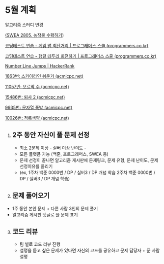 # 5월 계획

알고리즘 스터디 변경 

[(SWEA 2805. 농작물 수확하기](https://swexpertacademy.com/main/code/problem/problemDetail.do?problemLevel=3&contestProbId=AV7GLXqKAWYDFAXB&categoryId=AV7GLXqKAWYDFAXB&categoryType=CODE&problemTitle=&orderBy=RECOMMEND_COUNT&selectCodeLang=ALL&select-1=3&pageSize=10&pageIndex=1))

[코딩테스트 연습 - 게임 맵 최단거리 | 프로그래머스 스쿨 (programmers.co.kr)](https://school.programmers.co.kr/learn/courses/30/lessons/1844)

[코딩테스트 연습 - 행렬 테두리 회전하기 | 프로그래머스 스쿨 (programmers.co.kr)](https://school.programmers.co.kr/learn/courses/30/lessons/77485)

[Number Line Jumps | HackerRank](https://www.hackerrank.com/challenges/kangaroo/problem?isFullScreen=true)

[1863번: 스카이라인 쉬운거 (acmicpc.net)](https://www.acmicpc.net/problem/1863)

[11057번: 오르막 수 (acmicpc.net)](https://www.acmicpc.net/problem/11057)

[15486번: 퇴사 2 (acmicpc.net)](https://www.acmicpc.net/problem/15486)

[9935번: 문자열 폭발 (acmicpc.net)](https://www.acmicpc.net/problem/9935)

[10026번: 적록색약 (acmicpc.net)](https://www.acmicpc.net/problem/10026)

1. ## 2주 동안 자신이 풀 문제 선정 

   - 최소 2문제 이상 - 실버 이상 난이도 -
   - 모든 플랫폼 가능 (백준, 프로그래머스, SWEA 등)
   - 문제 선정이 끝나면 알고리즘 게시판에 문제링크, 문제 유형, 문제 난이도, 문제 선정이유를 올리기 
   -  (ex, 1주차 백준 0000번 / DP /  실버3 / DP 개념 학습 2주차 백준 0000번 / DP /  실버3 / DP 개념 학습) 

   

2.  ## 문제 풀어오기 

   - 1주 동안 본인 문제 + 다른 사람 3인의 문제 풀기 
   -  알고리즘 게시판 댓글로 풀 문제 표기 

   

3. ## 코드 리뷰

   - 팀 별로 코드 리뷰 진행 
   - 설명을 듣고 싶은 문제가 있다면 자신의 코드를 공유하고 문제 담당자 + 푼 사람 설명
